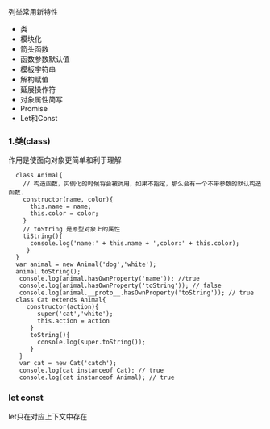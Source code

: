 列举常用新特性
- 类
- 模块化
- 箭头函数
- 函数参数默认值
- 模板字符串
- 解构赋值
- 延展操作符
- 对象属性简写
- Promise
- Let和Const

### 1.类(class)  
作用是使面向对象更简单和利于理解
```avascript
  class Animal{
    // 构造函数，实例化的时候将会被调用，如果不指定，那么会有一个不带参数的默认构造函数.
    constructor(name, color){
      this.name = name;
      this.color = color;
    }
    // toString 是原型对象上的属性
    tiString(){
      console.log('name:' + this.name + ',color:' + this.color);
     }
  }
  var animal = new Animal('dog','white');
  animal.toString();
   console.log(animal.hasOwnProperty('name')); //true
   console.log(animal.hasOwnProperty('toString')); // false
   console.log(animal.__proto__.hasOwnProperty('toString')); // true
  class Cat extends Animal{
     constructor(action){
        super('cat','white');
        this.action = action
      }
      toString(){
        console.log(super.toString());
      }
   }
   var cat = new Cat('catch');
   console.log(cat instanceof Cat); // true
   console.log(cat instanceof Animal); // true
```


### let const
let只在对应上下文中存在
